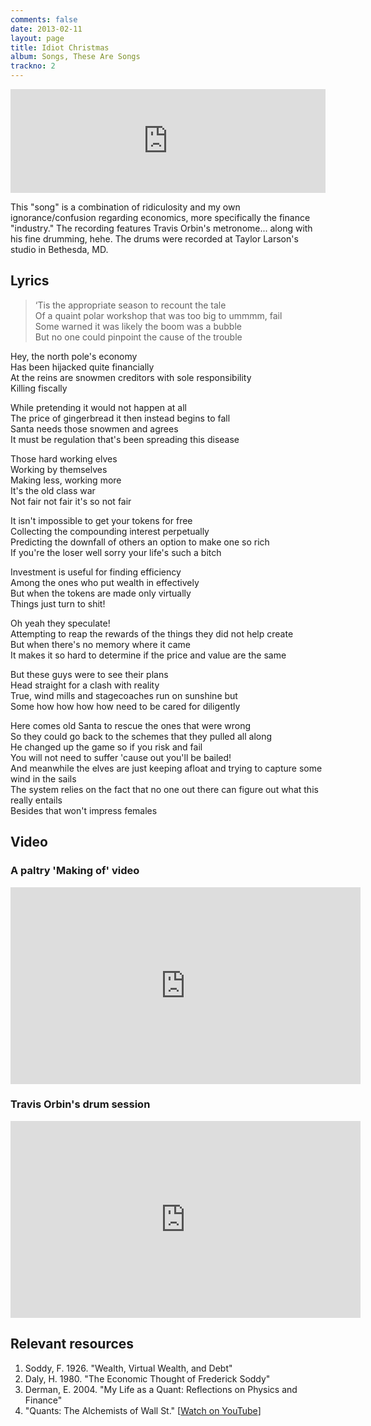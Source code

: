 ```yaml
---
comments: false
date: 2013-02-11
layout: page
title: Idiot Christmas
album: Songs, These Are Songs
trackno: 2
---
```


<iframe width="100%" height="166" scrolling="no" frameborder="no" src="https://w.soundcloud.com/player/?url=https%3A//api.soundcloud.com/tracks/9996383&amp;color=ff5500&amp;auto_play=false&amp;hide_related=false&amp;show_comments=true&amp;show_user=true&amp;show_reposts=false"></iframe>

This "song" is a combination of ridiculosity and my own ignorance/confusion
regarding economics, more specifically the finance "industry." The recording
features Travis Orbin's metronome... along with his fine drumming, hehe. The
drums were recorded at Taylor Larson's studio in Bethesda, MD.


## Lyrics

>‘Tis the appropriate season to recount the tale<br>
Of a quaint polar workshop that was too big to ummmm, fail<br>
Some warned it was likely the boom was a bubble<br>
But no one could pinpoint the cause of the trouble
>
Hey, the north pole's economy<br>
Has been hijacked quite financially<br>
At the reins are snowmen creditors with sole responsibility<br>
Killing fiscally
>
While pretending it would not happen at all<br>
The price of gingerbread it then instead begins to fall<br>
Santa needs those snowmen and agrees<br>
It must be regulation that's been spreading this disease
>
Those hard working elves<br>
Working by themselves<br>
Making less, working more<br>
It's the old class war<br>
Not fair not fair it's so not fair
>
It isn't impossible to get your tokens for free<br>
Collecting the compounding interest perpetually<br>
Predicting the downfall of others an option to make one so rich<br>
If you're the loser well sorry your life's such a bitch
>
Investment is useful for finding efficiency<br>
Among the ones who put wealth in effectively<br>
But when the tokens are made only virtually<br>
Things just turn to shit!
>
Oh yeah they speculate!<br>
Attempting to reap the rewards of the things they did not help create<br>
But when there's no memory where it came<br>
It makes it so hard to determine if the price and value are the same
>
But these guys were to see their plans<br>
Head straight for a clash with reality<br>
True, wind mills and stagecoaches run on sunshine but<br>
Some how how how how need to be cared for diligently
>
Here comes old Santa to rescue the ones that were wrong<br>
So they could go back to the schemes that they pulled all along<br>
He changed up the game so if you risk and fail<br>
You will not need to suffer 'cause out you'll be bailed!<br>
And meanwhile the elves are just keeping afloat and trying to capture some wind in the sails<br>
The system relies on the fact that no one out there can figure out what this really entails<br>
Besides that won't impress females


## Video

### A paltry 'Making of' video

<iframe width="560" height="315" src="https://www.youtube.com/embed/yzHIPG2VPoc" frameborder="0" allowfullscreen></iframe>


### Travis Orbin's drum session

<iframe width="560" height="315" src="https://www.youtube.com/embed/_h7el40iZl8" frameborder="0" allowfullscreen></iframe>


## Relevant resources

1. Soddy, F. 1926. "Wealth, Virtual Wealth, and Debt"
2. Daly, H. 1980. "The Economic Thought of Frederick Soddy"
3. Derman, E. 2004. "My Life as a Quant: Reflections on Physics and Finance"
4. "Quants: The Alchemists of Wall St." [[Watch on YouTube](http://youtube.com/watch?v=ed2FWNWwE3I)]
